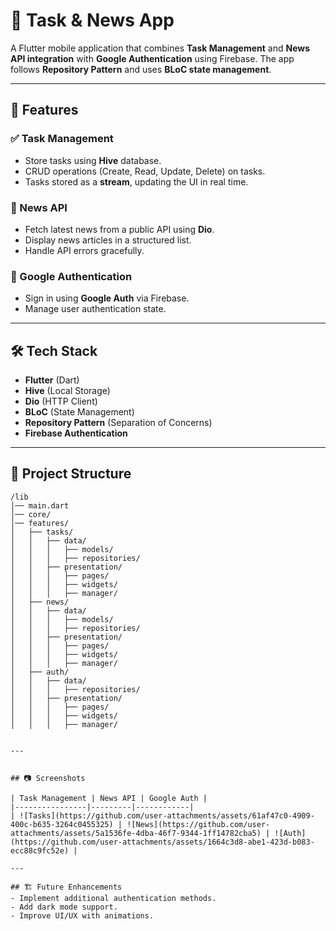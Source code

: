 # 📱 Task & News App

A Flutter mobile application that combines **Task Management** and **News API integration** with **Google Authentication** using Firebase. The app follows **Repository Pattern** and uses **BLoC state management**.

---

## 🚀 Features

### ✅ Task Management
- Store tasks using **Hive** database.
- CRUD operations (Create, Read, Update, Delete) on tasks.
- Tasks stored as a **stream**, updating the UI in real time.

### 📰 News API
- Fetch latest news from a public API using **Dio**.
- Display news articles in a structured list.
- Handle API errors gracefully.

### 🔑 Google Authentication
- Sign in using **Google Auth** via Firebase.
- Manage user authentication state.

---

## 🛠 Tech Stack
- **Flutter** (Dart)
- **Hive** (Local Storage)
- **Dio** (HTTP Client)
- **BLoC** (State Management)
- **Repository Pattern** (Separation of Concerns)
- **Firebase Authentication**

---

## 📂 Project Structure

```
/lib
│── main.dart
│── core/
│── features/
│   ├── tasks/
│   │   ├── data/
│   │   │   ├── models/
│   │   │   ├── repositories/
│   │   ├── presentation/
│   │   │   ├── pages/
│   │   │   ├── widgets/
│   │   │   ├── manager/
│   ├── news/
│   │   ├── data/
│   │   │   ├── models/
│   │   │   ├── repositories/
│   │   ├── presentation/
│   │   │   ├── pages/
│   │   │   ├── widgets/
│   │   │   ├── manager/
│   ├── auth/
│   │   ├── data/
│   │   │   ├── repositories/
│   │   ├── presentation/
│   │   │   ├── pages/
│   │   │   ├── widgets/
│   │   │   ├── manager/


---


## 📷 Screenshots

| Task Management | News API | Google Auth |
|----------------|---------|------------|
| ![Tasks](https://github.com/user-attachments/assets/61af47c0-4909-400c-b635-3264c0455325) | ![News](https://github.com/user-attachments/assets/5a1536fe-4dba-46f7-9344-1ff14782cba5) | ![Auth](https://github.com/user-attachments/assets/1664c3d8-abe1-423d-b083-ecc88c9fc52e) |

---

## 🏗 Future Enhancements
- Implement additional authentication methods.
- Add dark mode support.
- Improve UI/UX with animations.



